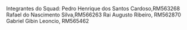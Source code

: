 Integrantes do Squad: 
Pedro Henrique dos Santos Cardoso,RM563268 
Rafael do Nascimento Silva,RM566263 
Rai Augusto Ribeiro, RM562870 
Gabriel Gibin Leoncio, RM565462
